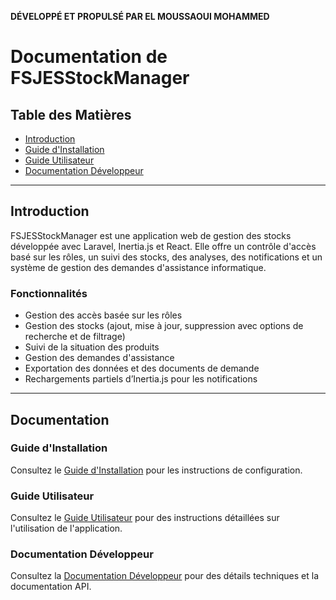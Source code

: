 **DÉVELOPPÉ ET PROPULSÉ PAR EL MOUSSAOUI MOHAMMED**

# Documentation de FSJESStockManager

## Table des Matières

- [Introduction](#introduction)
- [Guide d'Installation](docs/installation-guide.md)
- [Guide Utilisateur](docs/user-guide.md)
- [Documentation Développeur](docs/developer-docs.md)

---

## Introduction

FSJESStockManager est une application web de gestion des stocks développée avec Laravel, Inertia.js et React. Elle offre un contrôle d'accès basé sur les rôles, un suivi des stocks, des analyses, des notifications et un système de gestion des demandes d'assistance informatique.

### Fonctionnalités

- Gestion des accès basée sur les rôles
- Gestion des stocks (ajout, mise à jour, suppression avec options de recherche et de filtrage)
- Suivi de la situation des produits
- Gestion des demandes d'assistance
- Exportation des données et des documents de demande
- Rechargements partiels d’Inertia.js pour les notifications

---

## Documentation

### Guide d'Installation
Consultez le [Guide d'Installation](docs/installation-guide.md) pour les instructions de configuration.

### Guide Utilisateur
Consultez le [Guide Utilisateur](docs/user-guide.md) pour des instructions détaillées sur l'utilisation de l'application.

### Documentation Développeur
Consultez la [Documentation Développeur](docs/developer-docs.md) pour des détails techniques et la documentation API.